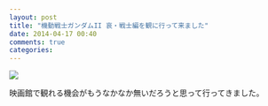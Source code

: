 ```yaml
---
layout: post
title: "機動戦士ガンダムII 哀・戦士編を観に行って来ました"
date: 2014-04-17 00:40
comments: true
categories:
---
```


![](/images/uploads/gundam2.jpg")

映画館で観れる機会がもうなかなか無いだろうと思って行ってきました。
